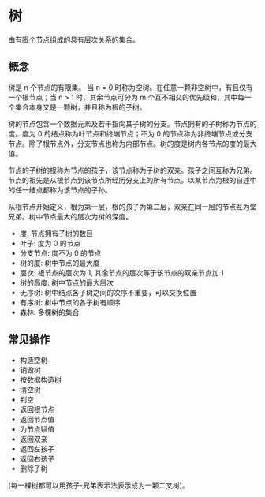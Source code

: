 # 树
由有限个节点组成的具有层次关系的集合。
## 概念
树是 n 个节点的有限集。 当 n = 0 时称为空树。在任意一颗非空树中，有且仅有一个根节点；当 n > 1 时，其余节点可分为 m 个互不相交的优先级和，其中每一个集合本身又是一颗树，并且称为根的子树。

树的节点包含一个数据元素及若干指向其子树的分支。节点拥有的子树称为节点的度。度为 0 的结点称为叶节点和终端节点；不为 0 的节点称为非终端节点或分支节点。除了根节点外，分支节点也称为内部节点。树的度是树内各节点的度的最大值。

节点的子树的根称为节点的孩子，该节点称为子树的双亲。孩子之间互称为兄弟。节点的祖先是从根节点到该节点所经历分支上的所有节点。以某节点为根的自述中的任一结点都称为该节点的子孙。

从根节点开始定义，根为第一层，根的孩子为第二层，双亲在同一层的节点互为堂兄弟。树中节点最大的层次为树的深度。

- 度: 节点拥有子树的数目
- 叶子: 度为 0 的节点
- 分支节点: 度不为 0 的节点
- 树的度: 树中节点的最大度
- 层次: 根节点的层次为 1, 其余节点的层次等于该节点的双亲节点加 1
- 树的高度: 树中节点的最大层次
- 无序树: 树中结点各子树之间的次序不重要，可以交换位置
- 有序树: 树中节点的各子树有顺序
- 森林: 多棵树的集合
## 常见操作
- 构造空树
- 销毁树
- 按数据构造树
- 清空树
- 判空
- 返回根节点
- 返回节点值
- 为节点赋值
- 返回双亲
- 返回左孩子
- 返回右孩子
- 删除子树

(每一棵树都可以用孩子-兄弟表示法表示成为一颗二叉树)。


